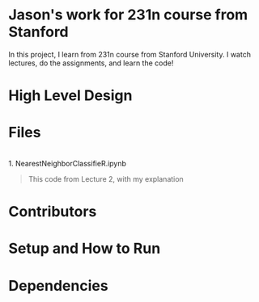 # Jason's work for 231n course from Stanford
In this project, I learn from 231n course from Stanford University. I watch lectures, do the assignments, and learn the code!

# High Level Design
# Files
<br>1. NearestNeighborClassifieR.ipynb
>This code from Lecture 2, with my explanation
# Contributors
# Setup and How to Run
# Dependencies
